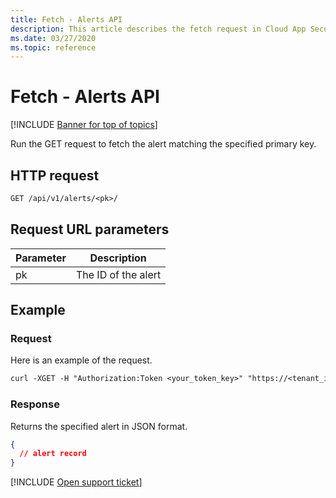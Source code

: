 ```yaml
---
title: Fetch - Alerts API
description: This article describes the fetch request in Cloud App Security's Alerts API.
ms.date: 03/27/2020
ms.topic: reference
---
```

# Fetch - Alerts API

[!INCLUDE [Banner for top of topics](includes/banner.md)]

Run the GET request to fetch the alert matching the specified primary key.

## HTTP request

```rest
GET /api/v1/alerts/<pk>/
```

## Request URL parameters

| Parameter | Description |
| --- | --- |
| pk | The ID of the alert |

## Example

### Request

Here is an example of the request.

```rest
curl -XGET -H "Authorization:Token <your_token_key>" "https://<tenant_id>.<tenant_region>.contoso.com/api/v1/alerts/<pk>/"
```

### Response

Returns the specified alert in JSON format.

```json
{
  // alert record
}
```

[!INCLUDE [Open support ticket](includes/support.md)]
